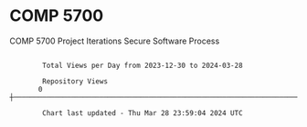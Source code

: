 # COMP 5700
COMP 5700 Project Iterations
Secure Software Process

```

        Total Views per Day from 2023-12-30 to 2024-03-28

        Repository Views
       0 ┼─────────────────────────────────────────────────────────────────────────────────────────

        Chart last updated - Thu Mar 28 23:59:04 2024 UTC
        
```

